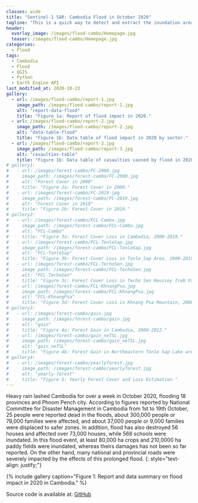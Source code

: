 ```yaml
---
classes: wide
title: "Sentinel-1 SAR: Cambodia Flood in October 2020"
tagline: "This is a quick way to detect and extract the inundation area for analysis based on the Sentinel-1 SAR GRD images by using Google Earth Engine in QGIS."
header:
  overlay_image: /images/flood-cambo/Homepage.jpg
  teaser: /images/flood-cambo/Homepage.jpg
categories:
  - Flood
tags:
  - Cambodia
  - Flood
  - QGIS
  - Python
  - Earth Engine API
last_modified_at: 2020-10-23
gallery:
  - url: /images/flood-cambo/report-1.jpg
    image_path: /images/flood-cambo/report-1.jpg
    alt: "report-data-flood"
    title: "Figure 1a: Report of flood impact in 2020."
  - url: /images/flood-cambo/report-2.jpg
    image_path: /images/flood-cambo/report-2.jpg
    alt: "data-table-flood"
    title: "Figure 1b: Data table of flood impact in 2020 by sector."
  - url: /images/flood-cambo/report-3.jpg
    image_path: /images/flood-cambo/report-3.jpg
    alt: "casaulties-table"
    title: "Figure 1b: Data table of casaulties caused by flood in 2020."
# gallery1:
#   - url: /images/forest-cambo/FC-2000.jpg
#     image_path: /images/forest-cambo/FC-2000.jpg
#     alt: "Forest Cover in 2000"
#     title: "Figure 2a: Forest Cover in 2000."
#   - url: /images/forest-cambo/FC-2019.jpg
#     image_path: /images/forest-cambo/FC-2019.jpg
#     alt: "Forest Cover in 2019"
#     title: "Figure 2b: Forest Cover in 2019."
# gallery2:
#   - url: /images/forest-cambo/FCL-Cambo.jpg
#     image_path: /images/forest-cambo/FCL-Cambo.jpg
#     alt: "FCL-Cambo"
#     title: "Figure 3a: Forest Cover Loss in Cambodia, 2000-2019."
#   - url: /images/forest-cambo/FCL-TonleSap.jpg
#     image_path: /images/forest-cambo/FCL-TonleSap.jpg
#     alt: "FCL-TonleSap"
#     title: "Figure 3b: Forest Cover Loss in Tonle Sap Area, 2000-2019."
#   - url: /images/forest-cambo/FCL-TechoSen.jpg
#     image_path: /images/forest-cambo/FCL-TechoSen.jpg
#     alt: "FCL-TechoSen"
#     title: "Figure 3c: Forest Cover Loss in Techo Sen Reussey Treb Park, 2000-2019."
#   - url: /images/forest-cambo/FCL-KhnangPsa.jpg
#     image_path: /images/forest-cambo/FCL-KhnangPsa.jpg
#     alt: "FCL-KhnangPsa"
#     title: "Figure 3d: Forest Cover Loss in Khnang Psa Mountain, 2000-2019."
# gallery3:
#   - url: /images/forest-cambo/gain.jpg
#     image_path: /images/forest-cambo/gain.jpg
#     alt: "gain"
#     title: "Figure 4a: Forest Gain in Cambodia, 2000-2012."
#   - url: /images/forest-cambo/gain_neTSL.jpg
#     image_path: /images/forest-cambo/gain_neTSL.jpg
#     alt: "gain_neTSL"
#     title: "Figure 4b: Forest Gain in Northeastern Tonle Sap Lake area, 2000-2012."
# gallery4:
#   - url: /images/forest-cambo/yearlyforest.jpg
#     image_path: /images/forest-cambo/yearlyforest.jpg
#     alt: "yearly-forest"
#     title: "Figure 5: Yearly Forest Cover and Loss Estimation."
---
```


Heavy rain lashed Cambodia for over a week in October 2020, flooding 18 provinces and Phnom Pench city. According to figures reported by National Committee for Disaster Management in Cambodia from 1st to 19th October, 25 people were reported dead in the floods, about 300,000 people or 78,000 families were affected, and about 37,000 people or 9,000 families were displaced to safer zones. In addition, flood has also destroyed 56 houses and affected over 73,000 houses, while 568 schools were inundated. In this flood event, at least 80,000 ha crops and 210,0000 ha paddy fields were inundated, whereas theirs damages has not been so far reported. On the other hand, many national and provincial roads were severely impacted by the effects of this prolonged flood.
{: style="text-align: justify;"}

{% include gallery caption="Figure 1: Report and data summary on flood impact in 2020 in Cambodia." %}




Source code is available at: [GitHub](https://github.com/menvuthy/Code_Collection.git)